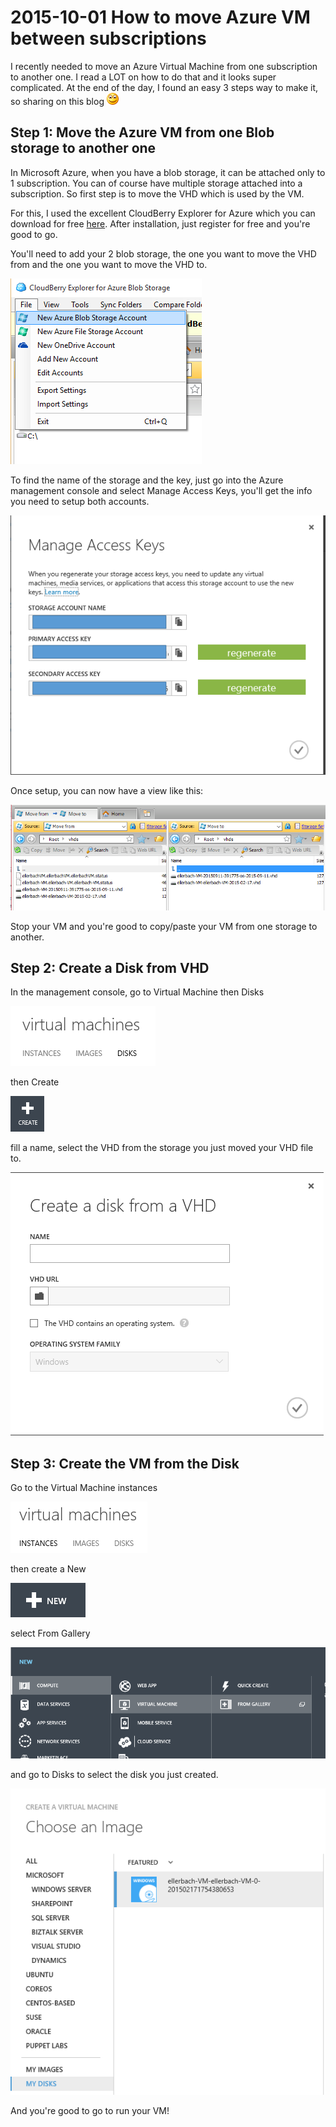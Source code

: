 # 2015-10-01 How to move Azure VM between subscriptions

I recently needed to move an Azure Virtual Machine from one subscription to another one. I read a LOT on how to do that and it looks super complicated. At the end of the day, I found an easy 3 steps way to make it, so sharing on this blog ![Sourire](../assets/4401.wlEmoticon-smile_2.png)

## Step 1: Move the Azure VM from one Blob storage to another one

In Microsoft Azure, when you have a blob  storage, it can be attached only to 1 subscription. You can of course have multiple storage attached into a subscription. So first step is to move the VHD which is used by the VM.

For this, I used the excellent CloudBerry Explorer for Azure which you can download for free [here](https://www.cloudberrylab.com/free-microsoft-azure-explorer.aspx). After installation, just register for free and you're good to go.

You'll need to add your 2 blob storage, the one you want to move the VHD from and the one you want to move the VHD to.

![image](../assets/0456.image_79A71CD9.png)

To find the name of the storage and the key, just go into the Azure management console and select Manage Access Keys, you'll get the info you need to setup both accounts.

![image](../assets/7607.image_7DB3FB5C.png)

Once setup, you can now have a view like this:

![image](../assets/7711.image_584C989F.png)

Stop your VM and you're good to copy/paste your VM from one storage to another.

## Step 2: Create a Disk from VHD

In the management console, go to Virtual Machine then Disks

![image](../assets/2388.image_72AF1C67.png)

then Create

![image](../assets/0250.image_0251B82A.png)

fill a name, select the VHD from the storage you just moved your VHD file to.

![image](../assets/2086.image_5D53F7B0.png)

## Step 3: Create the VM from the Disk

Go to the Virtual Machine instances

![image](../assets/6648.image_5AADCCB0.png)

then create a New

![image](../assets/0407.image_1F5CF7A3.png)

select From Gallery

![image](../assets/8360.image_0588C174.png)

and go to Disks to select the disk you just created.

![image](../assets/0383.image_5C148033.png)

And you're good to go to run your VM!
